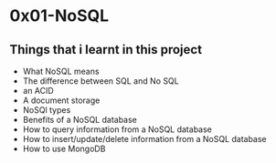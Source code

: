 # 0x01-NoSQL


## Things that i learnt in this project
- What NoSQL means
- The difference between SQL and No SQL
- an ACID
- A document storage
- NoSQl types
- Benefits of a NoSQL database
- How to query information from a NoSQL database
- How to insert/update/delete information from a NoSQL database
- How to use MongoDB
